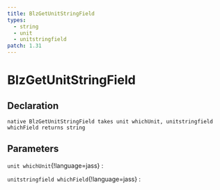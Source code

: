 ```yaml
---
title: BlzGetUnitStringField
types:
  - string
  - unit
  - unitstringfield
patch: 1.31
---
```


# BlzGetUnitStringField

## Declaration

```jass
native BlzGetUnitStringField takes unit whichUnit, unitstringfield whichField returns string
```

## Parameters
`unit whichUnit`{!language=jass}
: 

`unitstringfield whichField`{!language=jass}
: 
